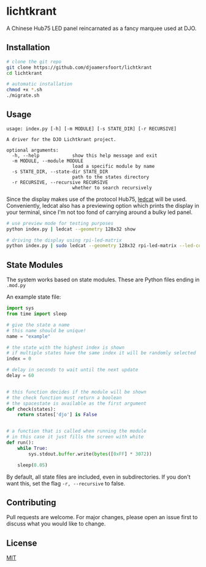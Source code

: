 # lichtkrant
A Chinese Hub75 LED panel reincarnated as a fancy marquee used at DJO.

## Installation
```bash
# clone the git repo
git clone https://github.com/djoamersfoort/lichtkrant
cd lichtkrant

# automatic installation
chmod +x *.sh
./migrate.sh
```

## Usage
```
usage: index.py [-h] [-m MODULE] [-s STATE_DIR] [-r RECURSIVE]

A driver for the DJO Lichtkrant project.

optional arguments:
  -h, --help            show this help message and exit
  -m MODULE, --module MODULE
                        load a specific module by name
  -s STATE_DIR, --state-dir STATE_DIR
                        path to the states directory
  -r RECURSIVE, --recursive RECURSIVE
                        whether to search recursively
```

Since the display makes use of the protocol Hub75, [ledcat](https://github.com/polyfloyd/ledcat) will be used.
Conveniently, ledcat also has a previewing option which prints the display in your terminal, since I'm not too fond of carrying around a bulky led panel.

```bash
# use preview mode for testing purposes
python index.py | ledcat --geometry 128x32 show

# driving the display using rpi-led-matrix
python index.py | sudo ledcat --geometry 128x32 rpi-led-matrix --led-cols 32 --led-rows 16 --led-chain 4 --led-parallel 2
```

## State Modules

The system works based on state modules. These are Python files ending in `.mod.py`

An example state file:
```python
import sys
from time import sleep

# give the state a name
# this name should be unique!
name = "example"

# the state with the highest index is shown
# if multiple states have the same index it will be randomly selected
index = 0

# delay in seconds to wait until the next update
delay = 60


# this function decides if the module will be shown
# the check function must return a boolean
# the spacestate is available as the first argument
def check(states):
    return states['djo'] is False


# a function that is called when running the module
# in this case it just fills the screen with white
def run():
    while True:
        sys.stdout.buffer.write(bytes([0xFF] * 3072))

    sleep(0.05)
```

By default, all state files are included, even in subdirectories. If you don't want this, set the flag `-r, --recursive` to false.

## Contributing
Pull requests are welcome. For major changes, please open an issue first to discuss what you would like to change.

## License
[MIT](https://choosealicense.com/licenses/mit/)
